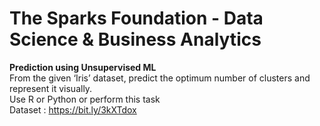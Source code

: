 # The Sparks Foundation - Data Science & Business Analytics<br>

**Prediction using Unsupervised ML**<br>
From the given ‘Iris’ dataset, predict the optimum number of clusters and represent it visually.<br>
Use R or Python or perform this task<br>
Dataset : https://bit.ly/3kXTdox <br>

